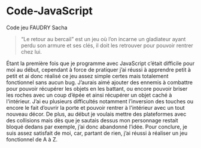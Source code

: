# Code-JavaScript
Code jeu FAUDRY Sacha
> “Le retour au bercail” est un jeu où l’on incarne un gladiateur ayant perdu son armure et ses clés, il doit les retrouver pour pouvoir rentrer chez lui.
> 

Étant la première fois que je programme avec JavaScript c’était difficile pour moi au début, cependant à force de pratiquer j’ai réussi à apprendre petit à petit et ai donc réalisé ce jeu assez simple certes mais totalement fonctionnel sans aucun bug. J’aurais aimé ajouter des ennemis à combattre pour pouvoir récupérer les objets en les battant, ou encore pouvoir briser les roches avec un coup d’épée et ainsi récupérer un objet caché à l'intérieur. J’ai eu plusieurs difficultés notamment l’inversion des touches ou encore le fait d’ouvrir la porte et pouvoir rentrer à l'intérieur avec un tout nouveau décor. De plus, au début je voulais mettre des plateformes avec des collisions mais dès que je sautais dessus mon personnage restait bloqué dedans par exemple, j’ai donc abandonné l’idée. Pour conclure, je suis assez satisfait de moi, car, partant de rien, j’ai réussi à réaliser un jeu fonctionnel de A à Z.
